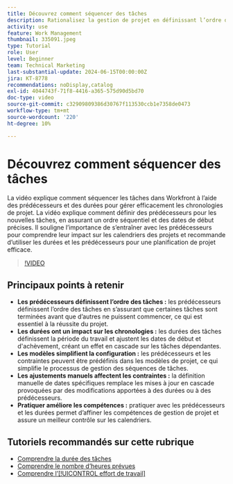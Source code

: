 ```yaml
---
title: Découvrez comment séquencer des tâches
description: Rationalisez la gestion de projet en définissant l’ordre des tâches avec les prédécesseurs, en définissant les délais à travers les durées, en simplifiant les séquences à l’aide de modèles, en évitant les contraintes manuelles et en affinant les compétences avec la pratique.
activity: use
feature: Work Management
thumbnail: 335091.jpeg
type: Tutorial
role: User
level: Beginner
team: Technical Marketing
last-substantial-update: 2024-06-15T00:00:00Z
jira: KT-8778
recommendations: noDisplay,catalog
exl-id: 4044743f-71f8-4416-a365-575d90d5bd70
doc-type: video
source-git-commit: c32909809386d30767f113530ccb1e7358de0473
workflow-type: tm+mt
source-wordcount: '220'
ht-degree: 10%

---
```


# Découvrez comment séquencer des tâches

La vidéo explique comment séquencer les tâches dans Workfront à l’aide des prédécesseurs et des durées pour gérer efficacement les chronologies de projet.
La vidéo explique comment définir des prédécesseurs pour les nouvelles tâches, en assurant un ordre séquentiel et des dates de début précises.
&#x200B;Il souligne l’importance de s’entraîner avec les prédécesseurs pour comprendre leur impact sur les calendriers des projets et recommande d’utiliser les durées et les prédécesseurs pour une planification de projet efficace.


>[!VIDEO](https://video.tv.adobe.com/v/335091/?quality=12&learn=on&enablevpops)

## Principaux points à retenir

* **Les prédécesseurs définissent l’ordre des tâches :** les prédécesseurs définissent l’ordre des tâches en s’assurant que certaines tâches sont terminées avant que d’autres ne puissent commencer, ce qui est essentiel à la réussite du projet. &#x200B;
* **Les durées ont un impact sur les chronologies :** les durées des tâches définissent la période du travail et ajustent les dates de début et d&#39;achèvement, créant un effet en cascade sur les tâches dépendantes. &#x200B;
* **Les modèles simplifient la configuration :** les prédécesseurs et les contraintes peuvent être prédéfinis dans les modèles de projet, ce qui simplifie le processus de gestion des séquences de tâches. &#x200B;
* **Les ajustements manuels affectent les contraintes :** la définition manuelle de dates spécifiques remplace les mises à jour en cascade provoquées par des modifications apportées à des durées ou à des prédécesseurs. &#x200B;
* **Pratiquer améliore les compétences :** pratiquer avec les prédécesseurs et les durées permet d’affiner les compétences de gestion de projet et assure un meilleur contrôle sur les calendriers.

## Tutoriels recommandés sur cette rubrique

* [Comprendre la durée des tâches](/help/manage-work/tasks/understand-task-durations.md)
* [Comprendre le nombre d’heures prévues](/help/manage-work/tasks/understand-planned-hours.md)
* [Comprendre l’[!UICONTROL effort de travail]](/help/manage-work/tasks/understand-work-effort.md)
